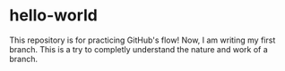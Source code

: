 # hello-world
This repository is for practicing GitHub's flow!
Now, I am writing my first branch. This is a try to completly understand the nature and work of a branch.
